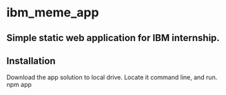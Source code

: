 # ibm_meme_app
Simple static web application for IBM internship.
---
## Installation
Download the app solution to local drive.
Locate it command line, and run. 
  npm app
